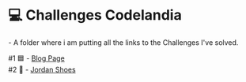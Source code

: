 <h1> 💻 Challenges Codelandia </h1> 
 - A folder where i am putting all the links to the Challenges I've solved.
 
 #1 🟦 - <a href="https://github.com/lucasoliveira6/DesafioIuriCode1"> Blog Page </a> <br>
 #2 👟 - <a href="https://github.com/lucasoliveira6/DesafioIuriCode2"> Jordan Shoes </a>
